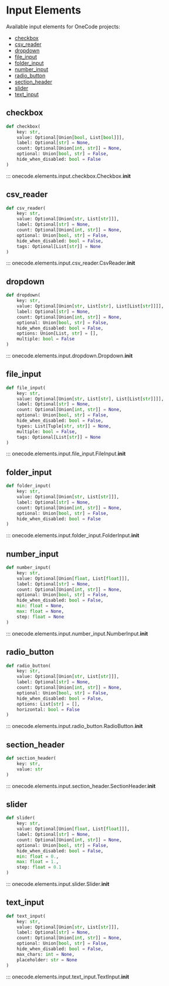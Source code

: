 # Input Elements

Available input elements for OneCode projects:

* [checkbox](#checkbox)
* [csv_reader](#csv_reader)
* [dropdown](#dropdown)
* [file_input](#file_input)
* [folder_input](#folder_input)
* [number_input](#number_input)
* [radio_button](#radio_button)
* [section_header](#section_header)
* [slider](#slider)
* [text_input](#text_input)


## checkbox
```python
def checkbox(
    key: str,
    value: Optional[Union[bool, List[bool]]],
    label: Optional[str] = None,
    count: Optional[Union[int, str]] = None,
    optional: Union[bool, str] = False,
    hide_when_disabled: bool = False
)
```
::: onecode.elements.input.checkbox.Checkbox.__init__


## csv_reader
```python
def csv_reader(
    key: str,
    value: Optional[Union[str, List[str]]],
    label: Optional[str] = None,
    count: Optional[Union[int, str]] = None,
    optional: Union[bool, str] = False,
    hide_when_disabled: bool = False,
    tags: Optional[List[str]] = None
)
```
::: onecode.elements.input.csv_reader.CsvReader.__init__


## dropdown
```python
def dropdown(
    key: str,
    value: Optional[Union[str, List[str], List[List[str]]]],
    label: Optional[str] = None,
    count: Optional[Union[int, str]] = None,
    optional: Union[bool, str] = False,
    hide_when_disabled: bool = False,
    options: Union[List, str] = [],
    multiple: bool = False
)
```
::: onecode.elements.input.dropdown.Dropdown.__init__


## file_input
```python
def file_input(
    key: str,
    value: Optional[Union[str, List[str], List[List[str]]]],
    label: Optional[str] = None,
    count: Optional[Union[int, str]] = None,
    optional: Union[bool, str] = False,
    hide_when_disabled: bool = False,
    types: List[Tuple[str, str]] = None,
    multiple: bool = False,
    tags: Optional[List[str]] = None
)
```
::: onecode.elements.input.file_input.FileInput.__init__


## folder_input
```python
def folder_input(
    key: str,
    value: Optional[Union[str, List[str]]],
    label: Optional[str] = None,
    count: Optional[Union[int, str]] = None,
    optional: Union[bool, str] = False,
    hide_when_disabled: bool = False
)
```
::: onecode.elements.input.folder_input.FolderInput.__init__


## number_input
```python
def number_input(
    key: str,
    value: Optional[Union[float, List[float]]],
    label: Optional[str] = None,
    count: Optional[Union[int, str]] = None,
    optional: Union[bool, str] = False,
    hide_when_disabled: bool = False,
    min: float = None,
    max: float = None,
    step: float = None
)
```
::: onecode.elements.input.number_input.NumberInput.__init__


## radio_button
```python
def radio_button(
    key: str,
    value: Optional[Union[str, List[str]]],
    label: Optional[str] = None,
    count: Optional[Union[int, str]] = None,
    optional: Union[bool, str] = False,
    hide_when_disabled: bool = False,
    options: List[str] = [],
    horizontal: bool = False
)
```
::: onecode.elements.input.radio_button.RadioButton.__init__


## section_header
```python
def section_header(
    key: str,
    value: str
)
```
::: onecode.elements.input.section_header.SectionHeader.__init__


## slider
```python
def slider(
    key: str,
    value: Optional[Union[float, List[float]]],
    label: Optional[str] = None,
    count: Optional[Union[int, str]] = None,
    optional: Union[bool, str] = False,
    hide_when_disabled: bool = False,
    min: float = 0.,
    max: float = 1.,
    step: float = 0.1
)
```
::: onecode.elements.input.slider.Slider.__init__


## text_input
```python
def text_input(
    key: str,
    value: Optional[Union[str, List[str]]],
    label: Optional[str] = None,
    count: Optional[Union[int, str]] = None,
    optional: Union[bool, str] = False,
    hide_when_disabled: bool = False,
    max_chars: int = None,
    placeholder: str = None
)
```
::: onecode.elements.input.text_input.TextInput.__init__
